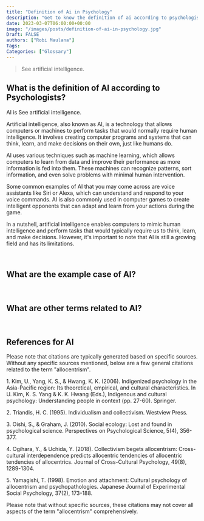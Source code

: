 ```yaml
---
title: "Definition of Ai in Psychology"
description: "Get to know the definition of ai according to psychologists."
date: 2023-03-07T06:00:00+00:00
image: "/images/posts/definition-of-ai-in-psychology.jpg"
Draft: FALSE
authors: ["Robi Maulana"]
Tags: 
Categories: ["Glossary"]
---
```






> See artificial intelligence.

## What is the definition of AI according to Psychologists?

AI is See artificial intelligence.

Artificial intelligence, also known as AI, is a technology that allows computers or machines to perform tasks that would normally require human intelligence. It involves creating computer programs and systems that can think, learn, and make decisions on their own, just like humans do.

AI uses various techniques such as machine learning, which allows computers to learn from data and improve their performance as more information is fed into them. These machines can recognize patterns, sort information, and even solve problems with minimal human intervention.

Some common examples of AI that you may come across are voice assistants like Siri or Alexa, which can understand and respond to your voice commands. AI is also commonly used in computer games to create intelligent opponents that can adapt and learn from your actions during the game.

In a nutshell, artificial intelligence enables computers to mimic human intelligence and perform tasks that would typically require us to think, learn, and make decisions. However, it's important to note that AI is still a growing field and has its limitations.

 

## What are the example case of AI?

 

## What are other terms related to AI?

 

## References for AI

Please note that citations are typically generated based on specific sources. Without any specific sources mentioned, below are a few general citations related to the term "allocentrism".

1\. Kim, U., Yang, K. S., & Hwang, K. K. (2006). Indigenized psychology in the Asia-Pacific region: Its theoretical, empirical, and cultural characteristics. In U. Kim, K. S. Yang & K. K. Hwang (Eds.), Indigenous and cultural psychology: Understanding people in context (pp. 27-60). Springer.

2\. Triandis, H. C. (1995). Individualism and collectivism. Westview Press.

3\. Oishi, S., & Graham, J. (2010). Social ecology: Lost and found in psychological science. Perspectives on Psychological Science, 5(4), 356-377.

4\. Ogihara, Y., & Uchida, Y. (2018). Collectivism begets allocentrism: Cross-cultural interdependence predicts allocentric tendencies of allocentric tendencies of allocentrics. Journal of Cross-Cultural Psychology, 49(8), 1289-1304.

5\. Yamagishi, T. (1998). Emotion and attachment: Cultural psychology of allocentrism and psychopathologies. Japanese Journal of Experimental Social Psychology, 37(2), 173-188.

Please note that without specific sources, these citations may not cover all aspects of the term "allocentrism" comprehensively.
